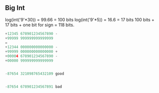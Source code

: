 ## Big Int

log(int('9'*30)) = 99.66 = 100 bits
log(int('9'*5)) = 16.6 = 17 bits
100 bits + 17 bits + one bit for sign = 118 bits.

```python
+12345 678901234567890 -
+99999 999999999999999
=
+12344 000000000000000 -
+99999 000000000000000 +
+00004 678901234567890 -
+00000 999999999999999


-87654 321098765432109 good


-87654 678901234567891 bad
```

